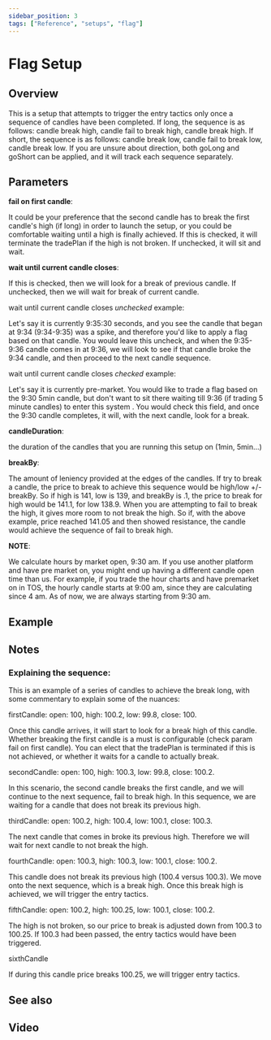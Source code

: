 ```yaml
---
sidebar_position: 3
tags: ["Reference", "setups", "flag"]
---
```

# Flag Setup

## Overview

This is a setup that attempts to trigger the entry tactics only once a sequence of candles have been completed. If long, the sequence is as follows: candle break high, candle fail to break high, candle break high. If short, the sequence is as follows: candle break low, candle fail to break low, candle break low. If you are unsure about direction, both goLong and goShort can be applied, and it will track each sequence separately.

## Parameters

**fail on first candle**:

It could be your preference that the second candle has to break the first candle's high (if long) in order to launch the setup, or you could be comfortable waiting until a high is finally achieved. If this is checked, it will terminate the tradePlan if the high is not broken. If unchecked, it will sit and wait.

**wait until current candle closes**:

If this is checked, then we will look for a break of previous candle. If unchecked, then we will wait for break of current candle.

wait until current candle closes _unchecked_ example:

Let's say it is currently 9:35:30 seconds, and you see the candle that began at 9:34 (9:34-9:35) was a spike, and therefore you'd like to apply a flag based on that candle. You would leave this uncheck, and when the 9:35-9:36 candle comes in at 9:36, we will look to see if that candle broke the 9:34 candle, and then proceed to the next candle sequence.

wait until current candle closes _checked_ example:

Let's say it is currently pre-market. You would like to trade a flag based on the 9:30 5min candle, but don't want to sit there waiting till 9:36 (if trading 5 minute candles) to enter this system . You would check this field, and once the 9:30 candle completes, it will, with the next candle, look for a break.

**candleDuration**:

the duration of the candles that you are running this setup on (1min, 5min...)

**breakBy**:

The amount of leniency provided at the edges of the candles. If try to break a candle, the price to break to achieve this sequence would be high/low +/- breakBy. So if high is 141, low is 139, and breakBy is .1, the price to break for high would be 141.1, for low 138.9. When you are attempting to fail to break the high, it gives more room to not break the high. So if, with the above example, price reached 141.05 and then showed resistance, the candle would achieve the sequence of fail to break high.

**NOTE**:

We calculate hours by market open, 9:30 am. If you use another platform and have pre market on, you might end up having a different candle open time than us. For example, if you trade the hour charts and have premarket on in TOS, the hourly candle starts at 9:00 am, since they are calculating since 4 am. As of now, we are always starting from 9:30 am.

## Example

## Notes

### Explaining the sequence:

This is an example of a series of candles to achieve the break long, with some commentary to explain some of the nuances:

firstCandle: open: 100, high: 100.2, low: 99.8, close: 100.

Once this candle arrives, it will start to look for a break high of this candle. Whether breaking the first candle is a must is configurable (check param fail on first candle). You can elect that the tradePlan is terminated if this is not achieved, or whether it waits for a candle to actually break.

secondCandle: open: 100, high: 100.3, low: 99.8, close: 100.2.

In this scenario, the second candle breaks the first candle, and we will continue to the next sequence, fail to break high. In this sequence, we are waiting for a candle that does not break its previous high.

thirdCandle: open: 100.2, high: 100.4, low: 100.1, close: 100.3.

The next candle that comes in broke its previous high. Therefore we will wait for next candle to not break the high.

fourthCandle: open: 100.3, high: 100.3, low: 100.1, close: 100.2.

This candle does not break its previous high (100.4 versus 100.3). We move onto the next sequence, which is a break high. Once this break high is achieved, we will trigger the entry tactics.

fifthCandle: open: 100.2, high: 100.25, low: 100.1, close: 100.2.

The high is not broken, so our price to break is adjusted down from 100.3 to 100.25. If 100.3 had been passed, the entry tactics would have been triggered.

sixthCandle

If during this candle price breaks 100.25, we will trigger entry tactics.

## See also

## Video

